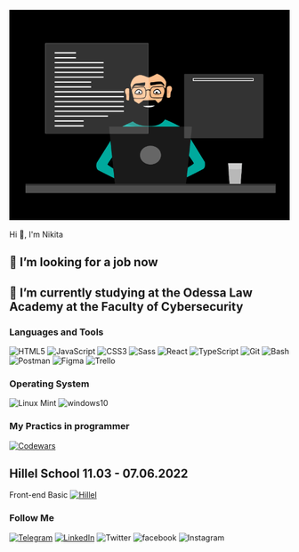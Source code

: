![Header](https://github.com/Overlord228-png/Overlord228-png/blob/main/assets/81178b47a8598f0c81c4799f2cdd4057.gif)

Hi 👋, I'm Nikita

## 🔭 I’m looking for a job now
## 🌱 I’m currently studying at the Odessa Law Academy at the Faculty of Cybersecurity

### Languages and Tools
![HTML5](https://img.shields.io/badge/-HTML5-090909?style=for-the-badge&logo=HTML5&logoColor=C05820)
![JavaScript](https://img.shields.io/badge/-JavaScript-090909?style=for-the-badge&logo=JavaScript&logoColor=E9D54D)
![CSS3](https://img.shields.io/badge/-CSS3-090909?style=for-the-badge&logo=CSS3&logoColor=254BDD)
![Sass](https://img.shields.io/badge/-Sass-090909?style=for-the-badge&logo=Sass&logoColor=C76494)
![React](https://img.shields.io/badge/-React-090909?style=for-the-badge&logo=React&logoColor=087A9F)
![TypeScript](https://img.shields.io/badge/-TypeScript-090909?style=for-the-badge&logo=TypeScript&logoColor=2F74C0)
![Git](https://img.shields.io/badge/-Git-090909?style=for-the-badge&logo=Git&logoColor=E84E31)
![Bash](https://img.shields.io/badge/-Bash-090909?style=for-the-badge&logo=Bash&logoColor=F7F7F7)
![Postman](https://img.shields.io/badge/-Postman-090909?style=for-the-badge&logo=Postman&logoColor=FF6C37)
![Figma](https://img.shields.io/badge/-Figma-090909?style=for-the-badge&logo=Figma&logoColor=FF6C37)
![Trello](https://img.shields.io/badge/-Trello-090909?style=for-the-badge&logo=Trello&logoColor=0C5DD5)

### Operating System
![Linux Mint](https://img.shields.io/badge/-LinuxMint-090909?style=for-the-badge&logo=LinuxMint&logoColor=66AF3D)
![windows10](https://img.shields.io/badge/-windows10-090909?style=for-the-badge&logo=windows10&logoColor=0074CF)

### My Practics in programmer
[![Codewars](https://img.shields.io/badge/-Codewars-090909?style=for-the-badge&logo=Codewars&logoColor=EF6464)](https://www.codewars.com/users/NikitaVavilov)

## Hillel School 11.03 - 07.06.2022
Front-end Basic [![Hillel](https://img.shields.io/badge/-Hillel-090909?style=for-the-badge&logo=Hillel&logoColor=4ED401)](https://github.com/Overlord228-png/Overlord228-png/blob/main/assets/27918494_en.png)

### Follow Me
[![Telegram](https://img.shields.io/badge/-Telegram-090909?style=for-the-badge&logo=Telegram&logoColor=28A8E9)](https://t.me/NikitaVav)
[![LinkedIn](https://img.shields.io/badge/-LinkedIn-090909?style=for-the-badge&logo=LinkedIn&logoColor=007AB9)](https://www.linkedin.com/in/%D0%BD%D0%B8%D0%BA%D0%B8%D1%82%D0%B0-%D0%B2%D0%B0%D0%B2%D0%B8%D0%BB%D0%BE%D0%B2-1081561b4/)
![Twitter](https://img.shields.io/badge/-Twitter-090909?style=for-the-badge&logo=Twitter&logoColor=1DA1F2)
![facebook](https://img.shields.io/badge/-facebook-090909?style=for-the-badge&logo=facebook&logoColor=4867AA)
![Instagram](https://img.shields.io/badge/-Instagram-090909?style=for-the-badge&logo=Instagram&logoColor=C405E1)
